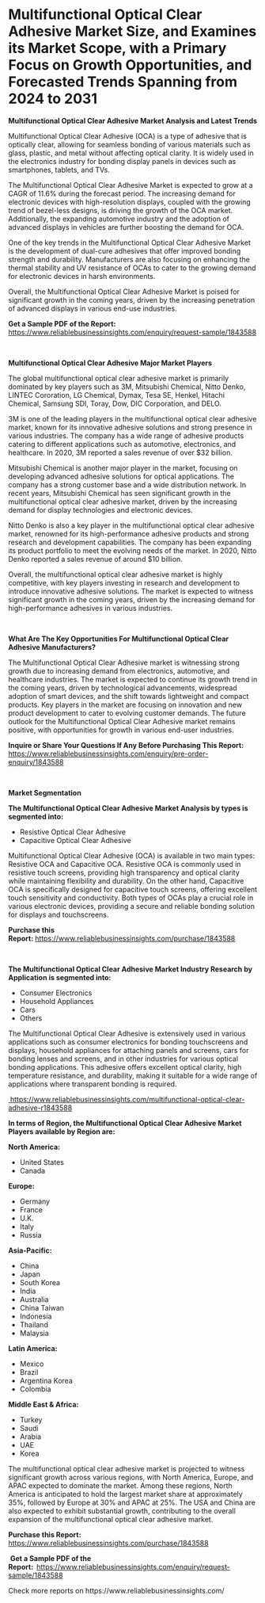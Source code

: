 <p><h1>Multifunctional Optical Clear Adhesive Market Size, and Examines its Market Scope, with a Primary Focus on Growth Opportunities, and Forecasted Trends Spanning from 2024 to 2031</h1></p><p><strong>Multifunctional Optical Clear Adhesive Market Analysis and Latest Trends</strong></p>
<p><p>Multifunctional Optical Clear Adhesive (OCA) is a type of adhesive that is optically clear, allowing for seamless bonding of various materials such as glass, plastic, and metal without affecting optical clarity. It is widely used in the electronics industry for bonding display panels in devices such as smartphones, tablets, and TVs.</p><p>The Multifunctional Optical Clear Adhesive Market is expected to grow at a CAGR of 11.6% during the forecast period. The increasing demand for electronic devices with high-resolution displays, coupled with the growing trend of bezel-less designs, is driving the growth of the OCA market. Additionally, the expanding automotive industry and the adoption of advanced displays in vehicles are further boosting the demand for OCA.</p><p>One of the key trends in the Multifunctional Optical Clear Adhesive Market is the development of dual-cure adhesives that offer improved bonding strength and durability. Manufacturers are also focusing on enhancing the thermal stability and UV resistance of OCAs to cater to the growing demand for electronic devices in harsh environments.</p><p>Overall, the Multifunctional Optical Clear Adhesive Market is poised for significant growth in the coming years, driven by the increasing penetration of advanced displays in various end-use industries.</p></p>
<p><strong>Get a Sample PDF of the Report:&nbsp;</strong> <a href="https://www.reliablebusinessinsights.com/enquiry/request-sample/1843588">https://www.reliablebusinessinsights.com/enquiry/request-sample/1843588</a></p>
<p>&nbsp;</p>
<p><strong>Multifunctional Optical Clear Adhesive Major Market Players</strong></p>
<p><p>The global multifunctional optical clear adhesive market is primarily dominated by key players such as 3M, Mitsubishi Chemical, Nitto Denko, LINTEC Cororation, LG Chemical, Dymax, Tesa SE, Henkel, Hitachi Chemical, Samsung SDI, Toray, Dow, DIC Corporation, and DELO.</p><p>3M is one of the leading players in the multifunctional optical clear adhesive market, known for its innovative adhesive solutions and strong presence in various industries. The company has a wide range of adhesive products catering to different applications such as automotive, electronics, and healthcare. In 2020, 3M reported a sales revenue of over $32 billion.</p><p>Mitsubishi Chemical is another major player in the market, focusing on developing advanced adhesive solutions for optical applications. The company has a strong customer base and a wide distribution network. In recent years, Mitsubishi Chemical has seen significant growth in the multifunctional optical clear adhesive market, driven by the increasing demand for display technologies and electronic devices.</p><p>Nitto Denko is also a key player in the multifunctional optical clear adhesive market, renowned for its high-performance adhesive products and strong research and development capabilities. The company has been expanding its product portfolio to meet the evolving needs of the market. In 2020, Nitto Denko reported a sales revenue of around $10 billion.</p><p>Overall, the multifunctional optical clear adhesive market is highly competitive, with key players investing in research and development to introduce innovative adhesive solutions. The market is expected to witness significant growth in the coming years, driven by the increasing demand for high-performance adhesives in various industries.</p></p>
<p>&nbsp;</p>
<p><strong>What Are The Key Opportunities For Multifunctional Optical Clear Adhesive Manufacturers?</strong></p>
<p><p>The Multifunctional Optical Clear Adhesive market is witnessing strong growth due to increasing demand from electronics, automotive, and healthcare industries. The market is expected to continue its growth trend in the coming years, driven by technological advancements, widespread adoption of smart devices, and the shift towards lightweight and compact products. Key players in the market are focusing on innovation and new product development to cater to evolving customer demands. The future outlook for the Multifunctional Optical Clear Adhesive market remains positive, with opportunities for growth in various end-user industries.</p></p>
<p><strong>Inquire or Share Your Questions If Any Before Purchasing This Report:</strong> <a href="https://www.reliablebusinessinsights.com/enquiry/pre-order-enquiry/1843588">https://www.reliablebusinessinsights.com/enquiry/pre-order-enquiry/1843588</a></p>
<p>&nbsp;</p>
<p><strong>Market Segmentation</strong></p>
<p><strong>The Multifunctional Optical Clear Adhesive Market Analysis by types is segmented into:</strong></p>
<p><ul><li>Resistive Optical Clear Adhesive</li><li>Capacitive Optical Clear Adhesive</li></ul></p>
<p><p>Multifunctional Optical Clear Adhesive (OCA) is available in two main types: Resistive OCA and Capacitive OCA. Resistive OCA is commonly used in resistive touch screens, providing high transparency and optical clarity while maintaining flexibility and durability. On the other hand, Capacitive OCA is specifically designed for capacitive touch screens, offering excellent touch sensitivity and conductivity. Both types of OCAs play a crucial role in various electronic devices, providing a secure and reliable bonding solution for displays and touchscreens.</p></p>
<p><strong>Purchase this Report:&nbsp;</strong><a href="https://www.reliablebusinessinsights.com/purchase/1843588">https://www.reliablebusinessinsights.com/purchase/1843588</a></p>
<p>&nbsp;</p>
<p><strong>The Multifunctional Optical Clear Adhesive Market Industry Research by Application is segmented into:</strong></p>
<p><ul><li>Consumer Electronics</li><li>Household Appliances</li><li>Cars</li><li>Others</li></ul></p>
<p><p>The Multifunctional Optical Clear Adhesive is extensively used in various applications such as consumer electronics for bonding touchscreens and displays, household appliances for attaching panels and screens, cars for bonding lenses and screens, and in other industries for various optical bonding applications. This adhesive offers excellent optical clarity, high temperature resistance, and durability, making it suitable for a wide range of applications where transparent bonding is required.</p></p>
<p><a href="https://www.reliablebusinessinsights.com/multifunctional-optical-clear-adhesive-r1843588">&nbsp;https://www.reliablebusinessinsights.com/multifunctional-optical-clear-adhesive-r1843588</a></p>
<p><strong>In terms of Region, the Multifunctional Optical Clear Adhesive Market Players available by Region are:</strong></p>
<p>
    <p> <strong> North America: </strong>
        <ul>
            <li>United States</li>
            <li>Canada</li>
        </ul>
        </p> 
    <p> <strong> Europe: </strong>
        <ul>
            <li>Germany</li>
            <li>France</li>
            <li>U.K.</li>
            <li>Italy</li>
            <li>Russia</li>
        </ul>
        </p> 
    <p> <strong> Asia-Pacific: </strong>
        <ul>
            <li>China</li>
            <li>Japan</li>
            <li>South Korea</li>
            <li>India</li>
            <li>Australia</li>
            <li>China Taiwan</li>
            <li>Indonesia</li>
            <li>Thailand</li>
            <li>Malaysia</li>
        </ul>
        </p> 
    <p> <strong> Latin America: </strong>
        <ul>
            <li>Mexico</li>
            <li>Brazil</li>
            <li>Argentina Korea</li>
            <li>Colombia</li>
        </ul>
        </p> 
    <p> <strong> Middle East & Africa: </strong>
        <ul>
            <li>Turkey</li>
            <li>Saudi</li>
            <li>Arabia</li>
            <li>UAE</li>
            <li>Korea</li>
        </ul>
    </p>
    </p>
<p><p>The multifunctional optical clear adhesive market is projected to witness significant growth across various regions, with North America, Europe, and APAC expected to dominate the market. Among these regions, North America is anticipated to hold the largest market share at approximately 35%, followed by Europe at 30% and APAC at 25%. The USA and China are also expected to exhibit substantial growth, contributing to the overall expansion of the multifunctional optical clear adhesive market.</p></p>
<p><strong>Purchase this Report: </strong><a href="https://www.reliablebusinessinsights.com/purchase/1843588">https://www.reliablebusinessinsights.com/purchase/1843588</a></p>
<p>&nbsp;<strong>Get a Sample PDF of the Report:&nbsp;&nbsp;</strong><a href="https://www.reliablebusinessinsights.com/enquiry/request-sample/1843588">https://www.reliablebusinessinsights.com/enquiry/request-sample/1843588</a></p>
<p><strong></strong></p>
<p>Check more reports on https://www.reliablebusinessinsights.com/</p>